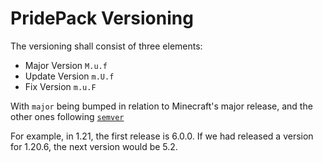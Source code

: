 # PridePack Versioning
The versioning shall consist of three elements:
- Major Version `M.u.f`
- Update Version `m.U.f`
- Fix Version `m.u.F`

With `major` being bumped in relation to Minecraft's major release, and the other ones following [`semver`](https://semver.org)

For example, in 1.21, the first release is 6.0.0. If we had released a version for 1.20.6, the next version would be 5.2.
